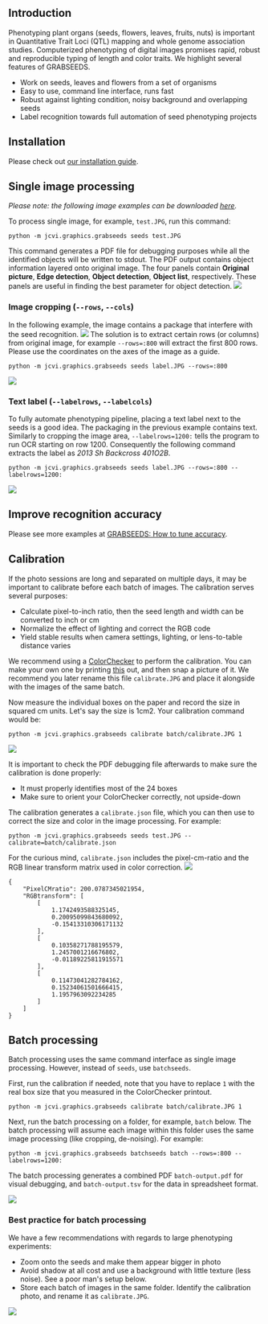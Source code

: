 ## Introduction
Phenotyping plant organs (seeds, flowers, leaves, fruits, nuts) is important in Quantitative Trait Loci (QTL) mapping and whole genome association studies. Computerized phenotyping of digital images promises rapid, robust and reproducible typing of length and color traits. We highlight several features of GRABSEEDS.

* Work on seeds, leaves and flowers from a set of organisms
* Easy to use, command line interface, runs fast
* Robust against lighting condition, noisy background and overlapping seeds
* Label recognition towards full automation of seed phenotyping projects

## Installation
Please check out [our installation guide](https://github.com/tanghaibao/jcvi/wiki/GRABSEEDS:-How-to-install).

## Single image processing
*Please note: the following image examples can be downloaded [here](https://dl.dropboxusercontent.com/u/15937715/Data/GRABSEEDS/test-data.zip).*

To process single image, for example, ``test.JPG``, run this command:
```
python -m jcvi.graphics.grabseeds seeds test.JPG
```
This command generates a PDF file for debugging purposes while all the identified objects will be written to stdout. The PDF output contains object information layered onto original image. The four panels contain **Original picture**, **Edge detection**, **Object detection**, **Object list**, respectively. These panels are useful in finding the best parameter for object detection.
![](https://dl.dropboxusercontent.com/u/15937715/Data/GRABSEEDS/test.png)

### Image cropping (``--rows``, ``--cols``)
In the following example, the image contains a package that interfere with the seed recognition.
![](https://dl.dropboxusercontent.com/u/15937715/Data/GRABSEEDS/label0.png)
The solution is to extract certain rows (or columns) from original image, for example ``--rows=:800`` will extract the first 800 rows. Please use the coordinates on the axes of the image as a guide.
```
python -m jcvi.graphics.grabseeds seeds label.JPG --rows=:800
```
![](https://dl.dropboxusercontent.com/u/15937715/Data/GRABSEEDS/label1.png)

### Text label (``--labelrows``, ``--labelcols``)
To fully automate phenotyping pipeline, placing a text label next to the seeds is a good idea. The packaging in the previous example contains text. Similarly to cropping the image area, ``--labelrows=1200:`` tells the program to run OCR starting on row 1200. Consequently the following command extracts the label as *2013 Sh Backcross 401O2B*.
```
python -m jcvi.graphics.grabseeds seeds label.JPG --rows=:800 --labelrows=1200:
```
![](https://dl.dropboxusercontent.com/u/15937715/Data/GRABSEEDS/label2.png)

## Improve recognition accuracy
Please see more examples at [GRABSEEDS: How to tune accuracy](https://github.com/tanghaibao/jcvi/wiki/GRABSEEDS:-How-to-tune-accuracy).

## Calibration
If the photo sessions are long and separated on multiple days, it may be important to calibrate before each batch of images. The calibration serves several purposes:
- Calculate pixel-to-inch ratio, then the seed length and width can be converted to inch or cm
- Normalize the effect of lighting and correct the RGB code
- Yield stable results when camera settings, lighting, or lens-to-table distance varies

We recommend using a [ColorChecker](http://en.wikipedia.org/wiki/ColorChecker) to perform the calibration. You can make your own one by printing [this](https://dl.dropboxusercontent.com/u/15937715/Data/GRABSEEDS/colorchecker.pdf) out, and then snap a picture of it. We recommend you later rename this file ``calibrate.JPG`` and place it alongside with the images of the same batch.

Now measure the individual boxes on the paper and record the size in squared cm units. Let's say the size is 1cm2. Your calibration command would be:
```
python -m jcvi.graphics.grabseeds calibrate batch/calibrate.JPG 1
```
![](https://dl.dropboxusercontent.com/u/15937715/Data/GRABSEEDS/calibrate.png)

It is important to check the PDF debugging file afterwards to make sure the calibration is done properly:
- It must properly identifies most of the 24 boxes
- Make sure to orient your ColorChecker correctly, not upside-down

The calibration generates a `calibrate.json` file, which you can then use to correct the size and color in the image processing. For example:
```
python -m jcvi.graphics.grabseeds seeds test.JPG --calibrate=batch/calibrate.json
```
For the curious mind, `calibrate.json` includes the pixel-cm-ratio and the RGB linear transform matrix used in color correction.
![](https://dl.dropboxusercontent.com/u/15937715/Data/GRABSEEDS/formula.png)
```
{
    "PixelCMratio": 200.0787345021954,
    "RGBtransform": [
        [
            1.1742493588325145,
            0.20095099843680092,
            -0.15413310306171132
        ],
        [
            0.10358271788195579,
            1.2457001216676802,
            -0.01189225811915571
        ],
        [
            0.11473041282784162,
            0.15234061501666415,
            1.1957963092234285
        ]
    ]
}
```

## Batch processing
Batch processing uses the same command interface as single image processing. However, instead of ``seeds``, use ``batchseeds``.

First, run the calibration if needed, note that you have to replace ``1`` with the real box size that you measured in the ColorChecker printout.
```
python -m jcvi.graphics.grabseeds calibrate batch/calibrate.JPG 1
```
Next, run the batch processing on a folder, for example, ``batch`` below. The batch processing will assume each image within this folder uses the same image processing (like cropping, de-noising). For example:
```
python -m jcvi.graphics.grabseeds batchseeds batch --rows=:800 --labelrows=1200:
```

The batch processing generates a combined PDF ``batch-output.pdf`` for visual debugging, and ``batch-output.tsv`` for the data in spreadsheet format.

![](https://dl.dropboxusercontent.com/u/15937715/Data/GRABSEEDS/screenshot.png)

### Best practice for batch processing
We have a few recommendations with regards to large phenotyping experiments:
- Zoom onto the seeds and make them appear bigger in photo
- Avoid shadow at all cost and use a background with little texture (less noise). See a poor man's setup below.
- Store each batch of images in the same folder. Identify the calibration photo, and rename it as ``calibrate.JPG``.

![](https://dl.dropboxusercontent.com/u/15937715/Data/GRABSEEDS/poorman.jpg)